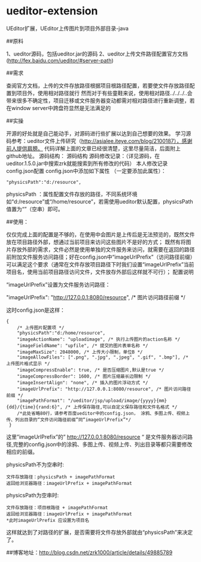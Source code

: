 # ueditor-extension
UEditor扩展，UEditor上传图片到项目外部目录-java


##原料

1、ueditor源码，包括ueditor.jar的源码
2、ueditor上传文件路径配置官方文档(http://fex.baidu.com/ueditor/#server-path)

##需求

查阅官方文档，上传的文件存放路径根据项目根路径配置，若要使文件存放路径配置到项目外，使用相对路径就行
然而对于有些童鞋来说，使用相对路径../../../..会带来很多不确定性，项目迁移或文件服务器变动都需对相对路径进行重新调整，若在window server中跨盘符显然是无法满足的

##实操

开源的好处就是自己能动手，对源码进行些扩展以达到自己想要的效果。
学习源码参考：ueditor文件上传研究（http://asialee.iteye.com/blog/2100187），感谢前人提供肩膀。
代码详解上面的文章已经很清楚，这里尽量简洁，后面附上github地址。
源码结构：
源码结构
源码修改记录：（详见源码，在ueditor.1.5.0.jar中搜索zrk就能搜索到所有修改的代码）
本人修改记录
config.json配置
config.json中添加如下属性 （一定要添加此属性）：

    "physicsPath":"d:/resource", 

physicsPath ：属性配置文件存放的路径，不同系统环境如“d:/resource”或“/home/resource”，若需使用ueditor默认配置，physicsPath值置为“”（空串）即可。

##使用：

仅仅完成上面的配置是不够的，在使用中会图片是上传后是无法预览的，既然文件放在项目路径外部，想通过当前项目来访问这些图片不是好的方式；
既然有将图片存放外部的需求，文件必然是使用单独的文件服务来访问，就需要在返回的路径前附加文件服务访问路径；好在config.json中“imageUrlPrefix”（访问路径前缀）可以满足这个要求（通常在文件存放项目路径下时我们设置“imageUrlPrefix”当前项目名，使用当前项目路径访问文件，文件放存外部后这样就不可行）；
配置说明

“imageUrlPrefix”设置为文件服务访问路径：

"imageUrlPrefix": "http://127.0.0.1:8080/resource", /* 图片访问路径前缀 */

这时config.json是这样：
```
{
    /* 上传图片配置项 */
    "physicsPath":"d:/home/resource",
    "imageActionName": "uploadimage", /* 执行上传图片的action名称 */
    "imageFieldName": "upfile", /* 提交的图片表单名称 */
    "imageMaxSize": 2048000, /* 上传大小限制，单位B */
    "imageAllowFiles": [".png", ".jpg", ".jpeg", ".gif", ".bmp"], /* 上传图片格式显示 */
    "imageCompressEnable": true, /* 是否压缩图片,默认是true */
    "imageCompressBorder": 1600, /* 图片压缩最长边限制 */
    "imageInsertAlign": "none", /* 插入的图片浮动方式 */
    "imageUrlPrefix": "http://127.0.0.1:8080/resource", /* 图片访问路径前缀 */
    "imagePathFormat": "/ueditor/jsp/upload/image/{yyyy}{mm}{dd}/{time}{rand:6}", /* 上传保存路径,可以自定义保存路径和文件名格式 */
    /*此处省略80行，请参考百度ueditor中的config.json， 涂鸦、多图上传、视频上传、列出目录的“文件访问路径前缀”同“imageUrlPrefix”*/
 }
```
这里”imageUrlPrefix”的” http://127.0.0.1:8080/resource “ 是文件服务器访问路径,完整的config.json中的涂鸦、多图上传、视频上传、列出目录等都只需要修改相应的前缀。

physicsPath不为空串时:

    文件存放路径：physicsPath + imagePathFormat
    返回给浏览器路径：imageUrlPrefix + imagePathFormat

physicsPath为空串时:

    文件存放路径：项目根路径 + imagePathFormat
    返回给浏览器路径：imageUrlPrefix + imagePathFormat
    *此时imageUrlPrefix 应设置为项目名

这样就达到了对路径的扩展，是否需要将文件存放外部就由“physicsPath”来决定了。

##博客地址：http://blog.csdn.net/zrk1000/article/details/49885789

